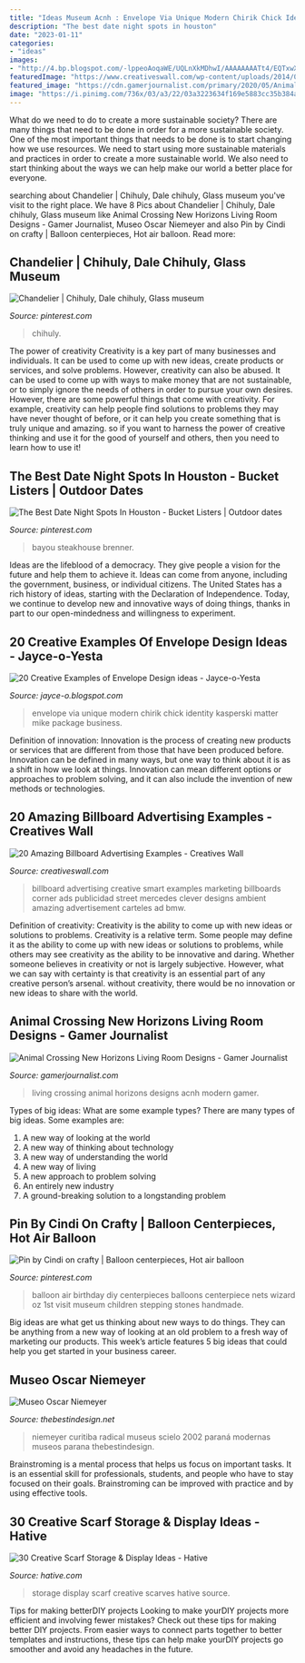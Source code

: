 ```yaml
---
title: "Ideas Museum Acnh : Envelope Via Unique Modern Chirik Chick Identity Kasperski Matter Mike Package Business"
description: "The best date night spots in houston"
date: "2023-01-11"
categories:
- "ideas"
images:
- "http://4.bp.blogspot.com/-lppeoAoqaWE/UQLnXkMDhwI/AAAAAAAATt4/EQTxwXNu2ms/s1600/18a-envelope-design.jpg"
featuredImage: "https://www.creativeswall.com/wp-content/uploads/2014/05/billboard-advertising-18-e1399830503981.jpg"
featured_image: "https://cdn.gamerjournalist.com/primary/2020/05/Animal-Crossing-New-Horizons-Living-Room-Designs.jpg"
image: "https://i.pinimg.com/736x/03/a3/22/03a3223634f169e5883cc35b384a988f--balloon-party-balloon-ideas.jpg"
---
```



What do we need to do to create a more sustainable society?
There are many things that need to be done in order for a more sustainable society. One of the most important things that needs to be done is to start changing how we use resources. We need to start using more sustainable materials and practices in order to create a more sustainable world. We also need to start thinking about the ways we can help make our world a better place for everyone.

	

		
searching about Chandelier | Chihuly, Dale chihuly, Glass museum you've visit to the right place. We have 8 Pics about Chandelier | Chihuly, Dale chihuly, Glass museum like Animal Crossing New Horizons Living Room Designs - Gamer Journalist, Museo Oscar Niemeyer and also Pin by Cindi on crafty | Balloon centerpieces, Hot air balloon. Read more:
		
    
## Chandelier | Chihuly, Dale Chihuly, Glass Museum

<img loading=lazy src="https://i.pinimg.com/736x/b1/df/03/b1df03ae1c28a86396c488d95515348d--dale-chihuly-seattle-washington.jpg" onerror="this.onerror=null;this.src='https://tse1.mm.bing.net/th?id=OIP.hCfP53bOZq1Y_FhTAWsB0wHaJ4&amp;pid=15.1';" alt="Chandelier | Chihuly, Dale chihuly, Glass museum">

_Source: pinterest.com_

>chihuly. 

	

The power of creativity
Creativity is a key part of many businesses and individuals. It can be used to come up with new ideas, create products or services, and solve problems. However, creativity can also be abused. It can be used to come up with ways to make money that are not sustainable, or to simply ignore the needs of others in order to pursue your own desires. However, there are some powerful things that come with creativity. For example, creativity can help people find solutions to problems they may have never thought of before, or it can help you create something that is truly unique and amazing. so if you want to harness the power of creative thinking and use it for the good of yourself and others, then you need to learn how to use it!

    
## The Best Date Night Spots In Houston - Bucket Listers | Outdoor Dates

<img loading=lazy src="https://i.pinimg.com/736x/29/76/d3/2976d3656560136ba952f4a76e560dfd.jpg" onerror="this.onerror=null;this.src='https://tse4.mm.bing.net/th?id=OIP.ziQ0R4MI6lI2iExEEOwXpwHaFL&amp;pid=15.1';" alt="The Best Date Night Spots In Houston - Bucket Listers | Outdoor dates">

_Source: pinterest.com_

>bayou steakhouse brenner. 

	

Ideas are the lifeblood of a democracy. They give people a vision for the future and help them to achieve it. Ideas can come from anyone, including the government, business, or individual citizens. The United States has a rich history of ideas, starting with the Declaration of Independence. Today, we continue to develop new and innovative ways of doing things, thanks in part to our open-mindedness and willingness to experiment.

    
## 20 Creative Examples Of Envelope Design Ideas - Jayce-o-Yesta

<img loading=lazy src="http://4.bp.blogspot.com/-lppeoAoqaWE/UQLnXkMDhwI/AAAAAAAATt4/EQTxwXNu2ms/s1600/18a-envelope-design.jpg" onerror="this.onerror=null;this.src='https://tse3.mm.bing.net/th?id=OIP.okNrtUn533zz3_zjiWzAjAHaFj&amp;pid=15.1';" alt="20 Creative Examples of Envelope Design ideas - Jayce-o-Yesta">

_Source: jayce-o.blogspot.com_

>envelope via unique modern chirik chick identity kasperski matter mike package business. 

	

Definition of innovation:
Innovation is the process of creating new products or services that are different from those that have been produced before. Innovation can be defined in many ways, but one way to think about it is as a shift in how we look at things. Innovation can mean different options or approaches to problem solving, and it can also include the invention of new methods or technologies.

    
## 20 Amazing Billboard Advertising Examples - Creatives Wall

<img loading=lazy src="https://www.creativeswall.com/wp-content/uploads/2014/05/billboard-advertising-18-e1399830503981.jpg" onerror="this.onerror=null;this.src='https://tse4.mm.bing.net/th?id=OIP.qDtchrGqiAOk-tM3SdNnsgHaKh&amp;pid=15.1';" alt="20 Amazing Billboard Advertising Examples - Creatives Wall">

_Source: creativeswall.com_

>billboard advertising creative smart examples marketing billboards corner ads publicidad street mercedes clever designs ambient amazing advertisement carteles ad bmw. 

	

Definition of creativity: Creativity is the ability to come up with new ideas or solutions to problems.
Creativity is a relative term. Some people may define it as the ability to come up with new ideas or solutions to problems, while others may see creativity as the ability to be innovative and daring. Whether someone believes in creativity or not is largely subjective. However, what we can say with certainty is that creativity is an essential part of any creative person’s arsenal. without creativity, there would be no innovation or new ideas to share with the world.

    
## Animal Crossing New Horizons Living Room Designs - Gamer Journalist

<img loading=lazy src="https://cdn.gamerjournalist.com/primary/2020/05/Animal-Crossing-New-Horizons-Living-Room-Designs.jpg" onerror="this.onerror=null;this.src='https://tse3.mm.bing.net/th?id=OIP.wmP7y0DYhaBBo4YAxf9IlQHaEK&amp;pid=15.1';" alt="Animal Crossing New Horizons Living Room Designs - Gamer Journalist">

_Source: gamerjournalist.com_

>living crossing animal horizons designs acnh modern gamer. 

	

Types of big ideas: What are some example types?
There are many types of big ideas. Some examples are:
1. A new way of looking at the world 
2. A new way of thinking about technology 
3. A new way of understanding the world 
4. A new way of living 
5. A new approach to problem solving 
6. An entirely new industry 
7. A ground-breaking solution to a longstanding problem 

    
## Pin By Cindi On Crafty | Balloon Centerpieces, Hot Air Balloon

<img loading=lazy src="https://i.pinimg.com/736x/03/a3/22/03a3223634f169e5883cc35b384a988f--balloon-party-balloon-ideas.jpg" onerror="this.onerror=null;this.src='https://tse2.mm.bing.net/th?id=OIP.pgX2As-BiQzYibKgzeFc5AHaJ7&amp;pid=15.1';" alt="Pin by Cindi on crafty | Balloon centerpieces, Hot air balloon">

_Source: pinterest.com_

>balloon air birthday diy centerpieces balloons centerpiece nets wizard oz 1st visit museum children stepping stones handmade. 

	

Big ideas are what get us thinking about new ways to do things. They can be anything from a new way of looking at an old problem to a fresh way of marketing our products. This week’s article features 5 big ideas that could help you get started in your business career.

    
## Museo Oscar Niemeyer

<img loading=lazy src="https://thebestindesign.net/images/articles/00204-oscar-niemeyer/oscar_full.jpg" onerror="this.onerror=null;this.src='https://tse2.mm.bing.net/th?id=OIP.lk9swE2HmuNxOceqaTlJyQHaEc&amp;pid=15.1';" alt="Museo Oscar Niemeyer">

_Source: thebestindesign.net_

>niemeyer curitiba radical museus scielo 2002 paraná modernas museos parana thebestindesign. 

	

Brainstroming is a mental process that helps us focus on important tasks. It is an essential skill for professionals, students, and people who have to stay focused on their goals. Brainstroming can be improved with practice and by using effective tools.

    
## 30 Creative Scarf Storage &amp; Display Ideas - Hative

<img loading=lazy src="https://hative.com/wp-content/uploads/2015/03/scarf-storage-ideas/7-creative-scarf-storage-and-display-ideas.jpg" onerror="this.onerror=null;this.src='https://tse1.mm.bing.net/th?id=OIP.l2aJPKQK8__Zzwv7XVX_gAHaLI&amp;pid=15.1';" alt="30 Creative Scarf Storage &amp; Display Ideas - Hative">

_Source: hative.com_

>storage display scarf creative scarves hative source. 

	

Tips for making betterDIY projects
Looking to make yourDIY projects more efficient and involving fewer mistakes? Check out these tips for making better DIY projects. From easier ways to connect parts together to better templates and instructions, these tips can help make yourDIY projects go smoother and avoid any headaches in the future.


